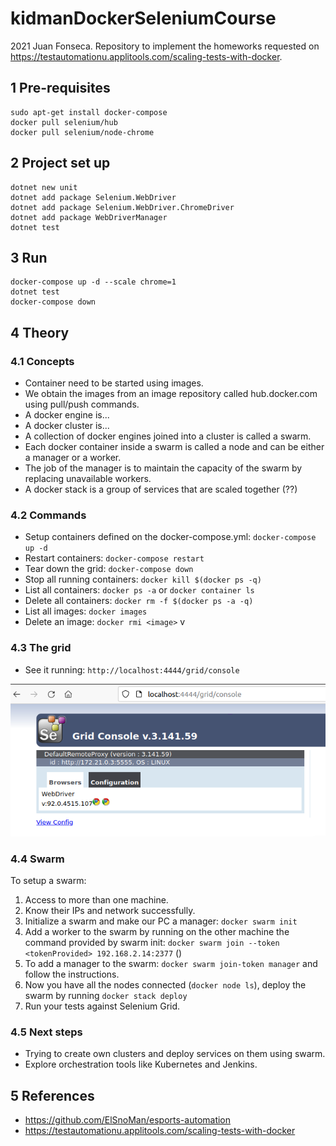 # kidmanDockerSeleniumCourse
2021 Juan Fonseca. Repository to implement the homeworks requested on https://testautomationu.applitools.com/scaling-tests-with-docker.

## 1 Pre-requisites
```
sudo apt-get install docker-compose
docker pull selenium/hub
docker pull selenium/node-chrome
```

## 2 Project set up
```
dotnet new unit
dotnet add package Selenium.WebDriver
dotnet add package Selenium.WebDriver.ChromeDriver
dotnet add package WebDriverManager
dotnet test
```
## 3 Run
```
docker-compose up -d --scale chrome=1
dotnet test
docker-compose down
```

## 4 Theory

### 4.1 Concepts
* Container need to be started using images.
* We obtain the images from an image repository called hub.docker.com using pull/push commands.
* A docker engine is...
* A docker cluster is... 
* A collection of docker engines joined into a cluster is called a swarm.
* Each docker container inside a swarm is called a node and can be either a manager or a worker.
* The job of the manager is to maintain the capacity of the swarm by replacing unavailable workers.
* A docker stack is a group of services that are scaled together (??)

### 4.2 Commands
* Setup containers defined on the docker-compose.yml: `docker-compose up -d`
* Restart containers: `docker-compose restart`
* Tear down the grid: `docker-compose down`
* Stop all running containers: `docker kill $(docker ps -q)`
* List all containers: `docker ps -a` or `docker container ls`
* Delete all containers: `docker rm -f $(docker ps -a -q)`
* List all images: `docker images`
* Delete an image: `docker rmi <image>` v
### 4.3 The grid
* See it running: `http://localhost:4444/grid/console`

![](img/gridRunning.png)
### 4.4 Swarm
To setup a swarm:
1. Access to more than one machine.
2. Know their IPs and network successfully.
3. Initialize a swarm and make our PC a manager: `docker swarm init`
4. Add a worker to the swarm by running on the other machine the command provided by swarm init: `docker swarm join --token <tokenProvided> 192.168.2.14:2377` ()
5. To add a manager to the swarm: `docker swarm join-token manager` and follow the instructions.
6. Now you have all the nodes connected (`docker node ls`), deploy the swarm by running `docker stack deploy`
7. Run your tests against Selenium Grid.

### 4.5 Next steps
* Trying to create own clusters and deploy services on them using swarm.
* Explore orchestration tools like Kubernetes and Jenkins.

## 5 References
* https://github.com/ElSnoMan/esports-automation
* https://testautomationu.applitools.com/scaling-tests-with-docker


